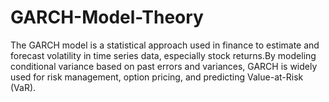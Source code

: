 # GARCH-Model-Theory
The GARCH model is a statistical approach used in finance to estimate and forecast volatility in time series data, especially stock returns.By modeling conditional variance based on past errors and variances, GARCH is widely used for risk management, option pricing, and predicting Value-at-Risk (VaR).
